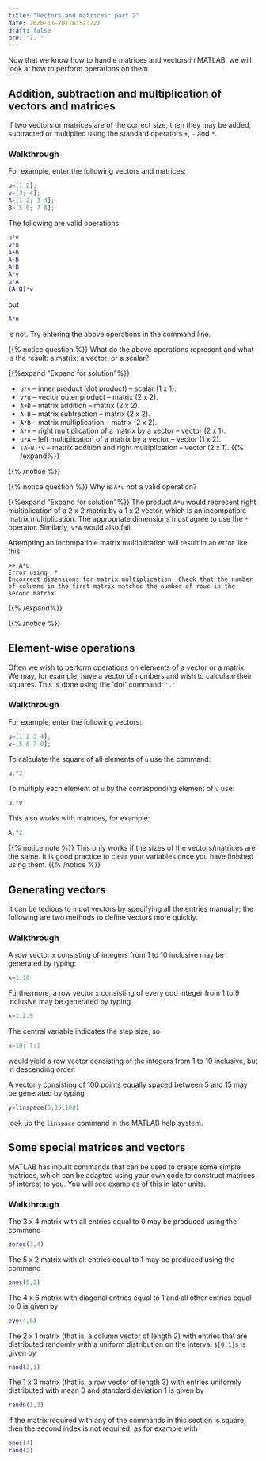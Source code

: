 ```yaml
---
title: "Vectors and matrices: part 2"
date: 2020-11-20T16:52:22Z
draft: false
pre: "7. "
---
```



Now that we know how to handle matrices and vectors in MATLAB, we will look at how to perform operations on them.


## Addition, subtraction and multiplication of vectors and matrices

If two vectors or matrices are of the correct size, then they may be added, subtracted or multiplied using the standard operators `+`, `-` and `*`.

### Walkthrough

For example, enter the following vectors and matrices:

```matlab
u=[1 2];
v=[3; 4];
A=[1 2; 3 4];
B=[5 6; 7 8];
```

The following are valid operations:

```matlab
u*v
v*u
A+B
A-B
A*B
A*v
u*A
(A+B)*v
```

but

```matlab
A*u
```

is not.
Try entering the above operations in the command line.

{{% notice question %}}
What do the above operations represent and what is the result: a matrix; a vector; or a scalar?

{{%expand "Expand for solution"%}}
- `u*v` – inner product (dot product) – scalar (1 x 1).
- `v*u` – vector outer product – matrix (2 x 2).
- `A+B` – matrix addition – matrix (2 x 2).
- `A-B` – matrix subtraction – matrix (2 x 2).
- `A*B` – matrix multiplication – matrix (2 x 2).
- `A*v` – right multiplication of a matrix by a vector – vector (2 x 1).
- `u*A` – left multiplication of a matrix by a vector – vector (1 x 2).
- `(A+B)*v` – matrix addition and right multiplication – vector (2 x 1).
{{% /expand%}}

{{% /notice %}}

{{% notice question %}}
Why is `A*u` not a valid operation?

{{%expand "Expand for solution"%}}
The product `A*u` would represent right multiplication of a 2 x 2 matrix by a 1 x 2 vector, which is an incompatible matrix multiplication.
The appropriate dimensions must agree to use the `*` operator.
Similarly, `v*A` would also fail.

Attempting an incompatible matrix multiplication will result in an error like this:

```plaintext
>> A*u
Error using  * 
Incorrect dimensions for matrix multiplication. Check that the number of columns in the first matrix matches the number of rows in the second matrix.
```
{{% /expand%}}

{{% /notice %}}


## Element-wise operations

Often we wish to perform operations on elements of a vector or a matrix.
We may, for example, have a vector of numbers and wish to calculate their squares.
This is done using the 'dot' command, `'.'`

### Walkthrough

For example, enter the following vectors:

```matlab
u=[1 2 3 4];
v=[5 6 7 8];
```

To calculate the square of all elements of `u` use the command:

```matlab
u.^2
```

To multiply each element of `u` by the corresponding element of `v` use:

```matlab
u.*v
```

This also works with matrices, for example:

```matlab
A.^2
```

{{% notice note %}}
This only works if the sizes of the vectors/matrices are the same.
It is good practice to clear your variables once you have finished using them.
{{% /notice %}}


## Generating vectors

It can be tedious to input vectors by specifying all the entries manually; the following are two methods to define vectors more quickly.

### Walkthrough

A row vector `x` consisting of integers from 1 to 10 inclusive may be generated by typing:

```matlab
x=1:10
```

Furthermore, a row vector `x` consisting of every odd integer from 1 to 9 inclusive may be generated by typing

```matlab
x=1:2:9
```

The central variable indicates the step size, so

```matlab
x=10:-1:1
```

would yield a row vector consisting of the integers from 1 to 10 inclusive, but in descending order.

A vector `y` consisting of 100 points equally spaced between 5 and 15 may be generated by typing

```matlab
y=linspace(5,15,100)
```

look up the `linspace` command in the MATLAB help system.


## Some special matrices and vectors

MATLAB has inbuilt commands that can be used to create some simple matrices, which can be adapted using your own code to construct matrices of interest to you.
You will see examples of this in later units.

### Walkthrough
The 3 x 4 matrix with all entries equal to 0 may be produced using the command

```matlab
zeros(3,4)
```

The 5 x 2 matrix with all entries equal to 1 may be produced using the command

```matlab
ones(5,2)
```

The 4 x 6 matrix with diagonal entries equal to 1 and all other entries equal to 0 is given by

```matlab
eye(4,6)
```

The 2 x 1 matrix (that is, a column vector of length 2) with entries that are distributed randomly with a uniform distribution on the interval `$[0,1]$` is given by

```matlab
rand(2,1)
```

The 1 x 3 matrix (that is, a row vector of length 3) with entries uniformly distributed with mean 0 and standard deviation 1 is given by

```matlab
randn(1,3)
```

If the matrix required with any of the commands in this section is square, then the second index is not required, as for example with

```matlab
ones(4)
rand(2)
```
